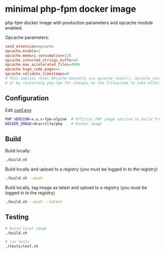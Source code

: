 # minimal php-fpm docker image

php-fpm docker image with production parameters and opcache module enabled.

Opcache parameters:

```ini
zend_extension=opcache
opcache.enable=1
opcache.memory_consumption=128
opcache.interned_strings_buffer=8
opcache.max_accelerated_files=4000
opcache.huge_code_pages=1
opcache.validate_timestamps=0
# This implies reset OPcache manually via opcache_reset(), opcache_invalidate()
# or by restarting php-fpm for changes to the filesystem to take effect.
```

## Configuration

Edit [conf.env](conf.env)

```bash
PHP_VERSION=x.x.x-fpm-alpine  # Official PHP image version to build from
DOCKER_IMAGE=dcarrillo/php    # Docker image
```

## Build

Build locally:

```bash
./build.sh
```

Build locally and upload to a registry (you must be logged in to the registry)

```bash
./build.sh --push
```

Build locally, tag image as latest and upload to a registry (you must be logged in to the registry)

```bash
./build.sh --push --latest
```

## Testing

```bash
# build local image
./build.sh

# run tests
./tests/test.sh
```
